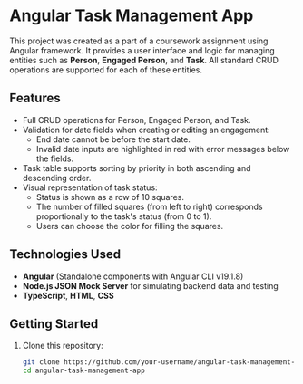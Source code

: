 # Angular Task Management App

This project was created as a part of a coursework assignment using Angular framework. It provides a user interface and logic for managing entities such as **Person**, **Engaged Person**, and **Task**. All standard CRUD operations are supported for each of these entities.

## Features

- Full CRUD operations for Person, Engaged Person, and Task.
- Validation for date fields when creating or editing an engagement:
  - End date cannot be before the start date.
  - Invalid date inputs are highlighted in red with error messages below the fields.
- Task table supports sorting by priority in both ascending and descending order.
- Visual representation of task status:
  - Status is shown as a row of 10 squares.
  - The number of filled squares (from left to right) corresponds proportionally to the task's status (from 0 to 1).
  - Users can choose the color for filling the squares.

## Technologies Used

- **Angular** (Standalone components with Angular CLI v19.1.8)
- **Node.js JSON Mock Server** for simulating backend data and testing
- **TypeScript**, **HTML**, **CSS**

## Getting Started

1. Clone this repository:
   ```bash
   git clone https://github.com/your-username/angular-task-management-app.git
   cd angular-task-management-app
